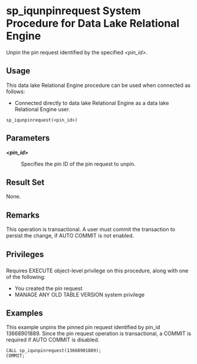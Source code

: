 <!-- loio56581921e7554ed89d87cae3b71e8a30 -->

# sp\_iqunpinrequest System Procedure for Data Lake Relational Engine

Unpin the pin request identified by the specified *<pin\_id\>*.



<a name="loio56581921e7554ed89d87cae3b71e8a30__section_umy_gqn_14b"/>

## Usage

This data lake Relational Engine procedure can be used when connected as follows:

-   Connected directly to data lake Relational Engine as a data lake Relational Engine user.



```
sp_iqunpinrequest(<pin_id>)
```



<a name="loio56581921e7554ed89d87cae3b71e8a30__iqunpinrequest_param1"/>

## Parameters


<dl>
<dt><b>

*<pin\_id\>*

</b></dt>
<dd>

Specifies the pin ID of the pin request to unpin.



</dd>
</dl>



<a name="loio56581921e7554ed89d87cae3b71e8a30__iqunpinrequest_results1"/>

## Result Set

None.



<a name="loio56581921e7554ed89d87cae3b71e8a30__iqunpinrequest_remarks1"/>

## Remarks

This operation is transactional. A user must commit the transaction to persist the change, if AUTO COMMIT is not enabled.



<a name="loio56581921e7554ed89d87cae3b71e8a30__iqunpinrequest_priv1"/>

## Privileges



### 

Requires EXECUTE object-level privilege on this procedure, along with one of the following:

-   You created the pin request
-   MANAGE ANY OLD TABLE VERSION system privilege



<a name="loio56581921e7554ed89d87cae3b71e8a30__iqunpinrequest_example1"/>

## Examples

This example unpins the pinned pin request identified by pin\_id 13668901889. Since the pin request operation is transactional, a COMMIT is required if AUTO COMMIT is disabled.

```
CALL sp_iqunpinrequest(13668901889);
COMMIT;
```

